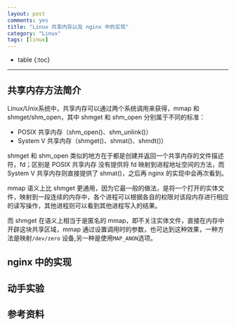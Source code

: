 ```yaml
---
layout: post
comments: yes
title: "Linux 共享内存以及 nginx 中的实现"
category: "Linux"
tags: [linux]
---
```


* table
{:toc}
***

## 共享内存方法简介

Linux/Unix系统中，共享内存可以通过两个系统调用来获得，mmap 和 shmget/shm_open，其中 shmget 和 shm_open 分别属于不同的标准：

- POSIX 共享内存（shm_open()、shm_unlink()）
- System V 共享内存（shmget()、shmat()、shmdt()）

shmget 和 shm_open 类似的地方在于都是创建并返回一个共享内存的文件描述符，fd；区别是 POSIX 共享内存 没有提供将 fd 映射到进程地址空间的方法，而 System V 共享内存则直接提供了 shmat()，之后再 nginx 的实现中会再次看到。


mmap 语义上比 shmget 更通用，因为它最一般的做法，是将一个打开的实体文件，映射到一段连续的内存中，各个进程可以根据各自的权限对该段内存进行相应的读写操作，其他进程则可以看到其他进程写入的结果。

而 shmget 在语义上相当于是匿名的 mmap，即不关注实体文件，直接在内存中开辟这块共享区域，mmap 通过设置调用时的参数，也可达到这种效果，一种方法是映射`/dev/zero` 设备,另一种是使用`MAP_ANON`选项。


## nginx 中的实现

## 动手实验

## 参考资料



